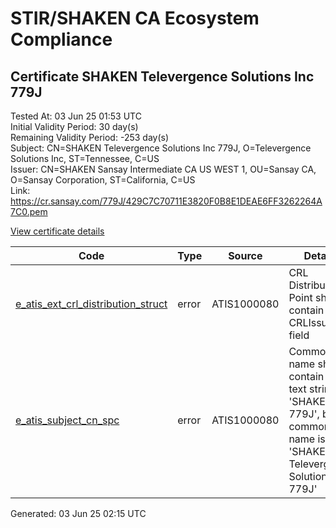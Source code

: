 # STIR/SHAKEN CA Ecosystem Compliance

## Certificate SHAKEN Televergence Solutions Inc 779J

Tested At: 03 Jun 25 01:53 UTC\
Initial Validity Period: 30 day(s)\
Remaining Validity Period: -253 day(s)\
Subject: CN=SHAKEN Televergence Solutions Inc 779J, O=Televergence Solutions Inc, ST=Tennessee, C=US\
Issuer: CN=SHAKEN Sansay Intermediate CA US WEST 1, OU=Sansay CA, O=Sansay Corporation, ST=California, C=US\
Link: https://cr.sansay.com/779J/429C7C70711E3820F0B8E1DEAE6FF3262264A7C0.pem

[View certificate details](https://x509.io/?cert=MIIC3DCCAoGgAwIBAgIUQpx8cHEeOCDwuOHerm%2FzJiJkp8AwCgYIKoZIzj0EAwIwgYUxCzAJBgNVBAYTAlVTMRMwEQYDVQQIDApDYWxpZm9ybmlhMRswGQYDVQQKDBJTYW5zYXkgQ29ycG9yYXRpb24xEjAQBgNVBAsMCVNhbnNheSBDQTEwMC4GA1UEAwwnU0hBS0VOIFNhbnNheSBJbnRlcm1lZGlhdGUgQ0EgVVMgV0VTVCAxMB4XDTI0MDgyMzA1NTAyNloXDTI0MDkyMjA1NTAyNlowdzELMAkGA1UEBhMCVVMxEjAQBgNVBAgMCVRlbm5lc3NlZTEjMCEGA1UECgwaVGVsZXZlcmdlbmNlIFNvbHV0aW9ucyBJbmMxLzAtBgNVBAMMJlNIQUtFTiBUZWxldmVyZ2VuY2UgU29sdXRpb25zIEluYyA3NzlKMFkwEwYHKoZIzj0CAQYIKoZIzj0DAQcDQgAEjtgl4HbNSIPHRMLMvHneYiiSN%2FVnDylkFFcKLJPN2%2FFpn1g8VKw6xqq52cgXltn17ju%2BSBC%2BUZCxkrFH%2B%2BLrS6OB2zCB2DAWBggrBgEFBQcBGgQKMAigBhYENzc5SjAXBgNVHSAEEDAOMAwGCmCGSAGG%2FwkBAQQwHQYDVR0OBBYEFAB%2FZZVi2M%2FYAT%2FTu%2BYmtb3ljrRNMB8GA1UdIwQYMBaAFKzTk%2FVDQ8wKvkVYFxN9knzcwwFGMEcGA1UdHwRAMD4wPKA6oDiGNmh0dHBzOi8vYXV0aGVudGljYXRlLWFwaS5pY29uZWN0aXYuY29tL2Rvd25sb2FkL3YxL2NybDAMBgNVHRMBAf8EAjAAMA4GA1UdDwEB%2FwQEAwIHgDAKBggqhkjOPQQDAgNJADBGAiEAvjEE0JyHRIUA4lu28sH9ftgduU7Zz%2F3%2FVMW%2BNIfeb1UCIQC1aeb5icQmy%2B%2BsOgBtMVz1a7BlMc2Ur%2FIj797p3PLiEQ%3D%3D)

| Code | Type | Source | Details |
|------|------|--------|---------|
| [e_atis_ext_crl_distribution_struct](../../ISSUES/e_atis_ext_crl_distribution_struct/README.md) | error | ATIS1000080 | CRL Distribution Point shall contain a CRLIssuer field |
| [e_atis_subject_cn_spc](../../ISSUES/e_atis_subject_cn_spc/README.md) | error | ATIS1000080 | Common name shall contain the text string 'SHAKEN 779J', but common name is 'SHAKEN Televergence Solutions Inc 779J' |


Generated: 03 Jun 25 02:15 UTC